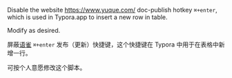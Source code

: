 
Disable the website https://www.yuque.com/ doc-publish hotkey `⌘+enter`, which is used in Typora.app to insert a new row in table.

Modify as desired.


屏蔽[语雀](https://www.yuque.com/) `⌘+enter` 发布（更新）快捷键，这个快捷键在 Typora 中用于在表格中新增一行。

可按个人意愿修改这个脚本。
